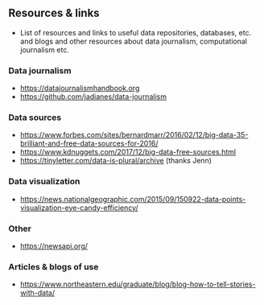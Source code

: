 ## Resources & links

* List of resources and links to useful data repositories, databases, etc. and blogs and other resources about data journalism, computational journalism etc.


### Data journalism

* https://datajournalismhandbook.org
* https://github.com/jadianes/data-journalism


### Data sources

* https://www.forbes.com/sites/bernardmarr/2016/02/12/big-data-35-brilliant-and-free-data-sources-for-2016/
* https://www.kdnuggets.com/2017/12/big-data-free-sources.html
* https://tinyletter.com/data-is-plural/archive (thanks Jenn)

### Data visualization

* https://news.nationalgeographic.com/2015/09/150922-data-points-visualization-eye-candy-efficiency/


### Other

* https://newsapi.org/


### Articles & blogs of use
* https://www.northeastern.edu/graduate/blog/blog-how-to-tell-stories-with-data/
